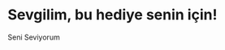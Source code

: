 <!DOCTYPE html>
<html lang="tr">
<head>
    <meta charset="UTF-8">
    <meta name="viewport" content="width=device-width, initial-scale=1.0">
    <title>Sevgilime Hediye</title>
</head>
<body>
    <h1>Sevgilim, bu hediye senin için!</h1>
    <p>Seni Seviyorum</p>
</body>
</html>
